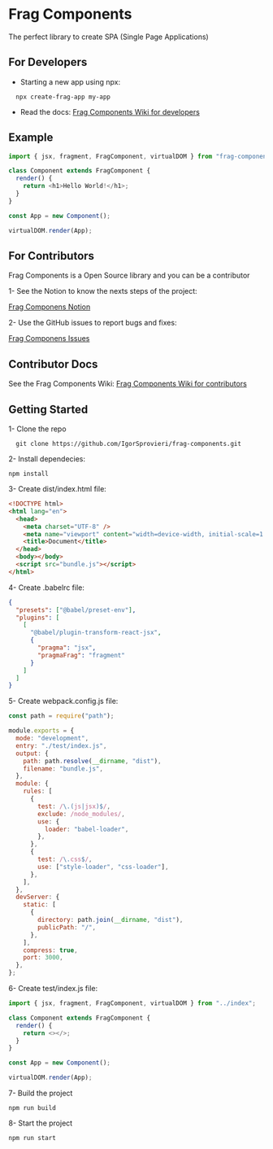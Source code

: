 # Frag Components

The perfect library to create SPA (Single Page Applications)

## For Developers

- Starting a new app using npx:

```console
  npx create-frag-app my-app
```

- Read the docs: [Frag Components Wiki for developers](https://github.com/IgorSprovieri/create-frag-app/wiki)

## Example

```js
import { jsx, fragment, FragComponent, virtualDOM } from "frag-components";

class Component extends FragComponent {
  render() {
    return <h1>Hello World!</h1>;
  }
}

const App = new Component();

virtualDOM.render(App);
```

## For Contributors

Frag Components is a Open Source library and you can be a contributor

1- See the Notion to know the nexts steps of the project:

[Frag Componens Notion](https://www.notion.so/Frag-Components-89ec7ec975444117b1655304317c2d43?pvs=4)

2- Use the GitHub issues to report bugs and fixes:

[Frag Componens Issues](https://github.com/IgorSprovieri/frag-components/issues)

## Contributor Docs

See the Frag Components Wiki: [Frag Components Wiki for contributors](https://github.com/IgorSprovieri/frag-components/wiki)

## Getting Started

1- Clone the repo

```console
  git clone https://github.com/IgorSprovieri/frag-components.git
```

2- Install dependecies:

```console
npm install
```

3- Create dist/index.html file:

```html
<!DOCTYPE html>
<html lang="en">
  <head>
    <meta charset="UTF-8" />
    <meta name="viewport" content="width=device-width, initial-scale=1.0" />
    <title>Document</title>
  </head>
  <body></body>
  <script src="bundle.js"></script>
</html>
```

4- Create .babelrc file:

```json
{
  "presets": ["@babel/preset-env"],
  "plugins": [
    [
      "@babel/plugin-transform-react-jsx",
      {
        "pragma": "jsx",
        "pragmaFrag": "fragment"
      }
    ]
  ]
}
```

5- Create webpack.config.js file:

```js
const path = require("path");

module.exports = {
  mode: "development",
  entry: "./test/index.js",
  output: {
    path: path.resolve(__dirname, "dist"),
    filename: "bundle.js",
  },
  module: {
    rules: [
      {
        test: /\.(js|jsx)$/,
        exclude: /node_modules/,
        use: {
          loader: "babel-loader",
        },
      },
      {
        test: /\.css$/,
        use: ["style-loader", "css-loader"],
      },
    ],
  },
  devServer: {
    static: [
      {
        directory: path.join(__dirname, "dist"),
        publicPath: "/",
      },
    ],
    compress: true,
    port: 3000,
  },
};
```

6- Create test/index.js file:

```js
import { jsx, fragment, FragComponent, virtualDOM } from "../index";

class Component extends FragComponent {
  render() {
    return <></>;
  }
}

const App = new Component();

virtualDOM.render(App);
```

7- Build the project

```console
npm run build
```

8- Start the project

```console
npm run start
```
